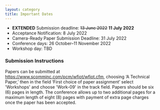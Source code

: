 ```yaml
---
layout: category
title: Important Dates
---
```


- **EXTENDED** Submission deadline: ~~13 June 2022~~ **11 July 2022**
- Acceptance Notification: 8 July 2022
- Camera-Ready Paper Submission Deadline: 31 July 2022
- Conference days: 26 October–11 November 2022
- Workshop day: TBD

### Submission Instructions

Papers can be submitted at <https://www.scomminc.com/pcm/wfiot/wfiot.cfm>, choosing ‘A Technical Paper,’ then in the field ‘First choice of paper assignment’ select 'Workshops' and choose 'Work-09' in the track field. Papers should be six (6) pages in length. The conference allows up to two additional pages for a maximum length of eight (8) pages with payment of extra page charges once the paper has been accepted.
